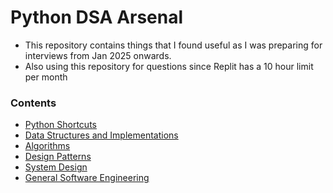 # Python DSA Arsenal

- This repository contains things that I found useful as I was preparing for interviews from Jan 2025 onwards.
- Also using this repository for questions since Replit has a 10 hour limit per month

### Contents
- [Python Shortcuts](/python-tools/python-shortcuts.md)
- [Data Structures and Implementations](/data_structures/data-structures.md)
- [Algorithms](/algorithms/algorithms.md)
- [Design Patterns](/design-patterns/design-patterns.md)
- [System Design](/system-design/general-approach.md)
- [General Software Engineering](/general_swe/swe.md)
